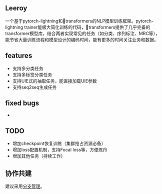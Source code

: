 
## Leeroy
一个基于pytorch-lightning和🤗transformers的NLP模型训练框架。pytorch-lightning trainer能极大简化训练的代码，🤗transformers提供了几乎完备的transformer模型库，结合两者实现常见的任务（如分类、序列标注、MRC等），能节省大量训练流程和模型设计的编码时间，能有更多的时间关注业务和数据。

## features
* 支持多分类任务
* 支持多标签分类任务
* 支持UIE式的抽取任务，能直接加载UIE参数
* 支持seq2seq生成任务

## fixed bugs
*

## TODO
* 增加checkpoint恢复训练（集群抢占资源必备）
* 增加loss配置机制，支持Focal loss等，方便炼丹
* 增加其他任务（持续工作）

## 协作共建
建议采用[分支管理](http://www.ruanyifeng.com/blog/2012/07/git.html)。
